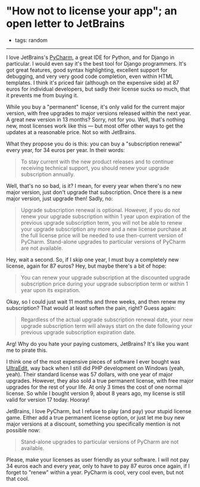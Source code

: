 # "How not to license your app"; an open letter to JetBrains
- tags: random

---

I love JetBrains's [PyCharm][1], a great IDE for Python, and for Django in particular. I would even say it's the best tool for Django programmers. It's got great features, good syntax highlighting, excellent support for debugging, and very very good code completion, even within HTML templates. I think it's priced fair (although on the expensive side) at 87 euros for individual developers, but sadly their license sucks so much, that it prevents me from buying it.

While you buy a "permanent" license, it's only valid for the current major version, with free upgrades to major versions released within the next year. A great new version in 13 months? Sorry, not for you. Well, that's nothing new, most licenses work like this — but most offer other ways to get the updates at a reasonable price. Not so with JetBrains.

What they propose you do is this: you can buy a "subscription renewal" every year, for 34 euros per year. In their words: 

> To stay current with the new product releases and to continue receiving technical support, you should renew your upgrade subscription annually.

Well, that's no so bad, is it? I mean, for every year when there's no new major version, just don't upgrade that subscription. Once there is a new major version, just upgrade then! Sadly, no:

> Upgrade subscription renewal is optional. However, if you do not renew your upgrade subscription within 1 year upon expiration of the previous upgrade subscription term, you will not be able to renew your upgrade subscription any more and a new license purchase at the full license price will be needed to use then-current version of PyCharm. Stand-alone upgrades to particular versions of PyCharm are not available.

Hey, wait a second. So, if I skip one year, I must buy a completely new license, again for 87 euros? Hey, but maybe there's a bit of hope:

> You can renew your upgrade subscription at the discounted upgrade subscription price during your upgrade subscription term or within 1 year upon its expiration.

Okay, so I could just wait 11 months and three weeks, and then renew my subscription? That would at least soften the pain, right? Guess again:

> Regardless of the actual upgrade subscription renewal date, your new upgrade subscription term will always start on the date following your previous upgrade subscription expiration date.

Arg! Why do you hate your paying customers, JetBrains? It's like you want me to pirate this.

I think one of the most expensive pieces of software I ever bought was [UltraEdit][2], way back when I still did PHP development on Windows (yeah, yeah). Their standard license was 57 dollars, with one year of major upgrades. However, they also sold a true permanent license, with free major upgrades for the rest of your life. At only 3 times the cost of one normal license. So while I bought version 9, about 8 years ago, my license is still valid for version 17 today. Hooray!

JetBrains, I love PyCharm, but I refuse to play (and pay) your stupid license game. Either add a true permanent license option, or just let me buy new major versions at a discount, something you specifically mention is not possible now:

> Stand-alone upgrades to particular versions of PyCharm are not available.

Please, make your licenses as user friendly as your software. I will not pay 34 euros each and every year, only to have to pay 87 euros once again, if I forget to "renew" within a year. PyCharm is cool, very cool even, but not that cool.

[1]: http://www.jetbrains.com/pycharm/
[2]: http://www.ultraedit.com/products/ultraedit.html
